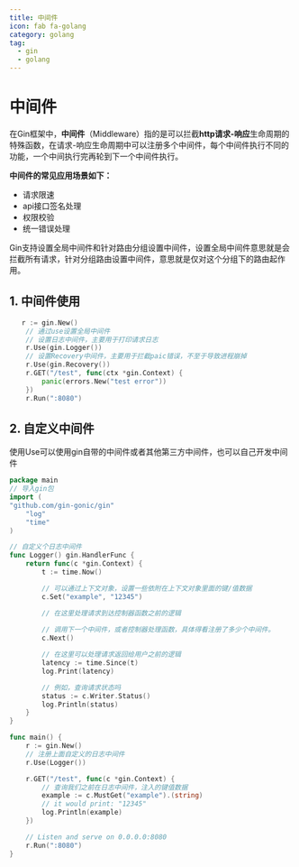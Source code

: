 ```yaml
---
title: 中间件
icon: fab fa-golang
category: golang
tag:
  - gin
  - golang
---
```

# 中间件

在Gin框架中，**中间件**（Middleware）指的是可以拦截**http请求-响应**生命周期的特殊函数，在请求-响应生命周期中可以注册多个中间件，每个中间件执行不同的功能，一个中间执行完再轮到下一个中间件执行。

**中间件的常见应用场景如下：**

- 请求限速
- api接口签名处理
- 权限校验
- 统一错误处理

Gin支持设置全局中间件和针对路由分组设置中间件，设置全局中间件意思就是会拦截所有请求，针对分组路由设置中间件，意思就是仅对这个分组下的路由起作用。

## 1. 中间件使用

~~~go
   r := gin.New()
	// 通过use设置全局中间件
	// 设置日志中间件，主要用于打印请求日志
	r.Use(gin.Logger())
	// 设置Recovery中间件，主要用于拦截paic错误，不至于导致进程崩掉
	r.Use(gin.Recovery())
	r.GET("/test", func(ctx *gin.Context) {
		panic(errors.New("test error"))
	})
	r.Run(":8080")
~~~

## 2. 自定义中间件

使用Use可以使用gin自带的中间件或者其他第三方中间件，也可以自己开发中间件

~~~go
package main
// 导入gin包
import (
"github.com/gin-gonic/gin"
	"log"
	"time"
)

// 自定义个日志中间件
func Logger() gin.HandlerFunc {
	return func(c *gin.Context) {
		t := time.Now()

		// 可以通过上下文对象，设置一些依附在上下文对象里面的键/值数据
		c.Set("example", "12345")

		// 在这里处理请求到达控制器函数之前的逻辑
     
		// 调用下一个中间件，或者控制器处理函数，具体得看注册了多少个中间件。
		c.Next()

		// 在这里可以处理请求返回给用户之前的逻辑
		latency := time.Since(t)
		log.Print(latency)

		// 例如，查询请求状态吗
		status := c.Writer.Status()
		log.Println(status)
	}
}

func main() {
	r := gin.New()
	// 注册上面自定义的日志中间件
	r.Use(Logger())

	r.GET("/test", func(c *gin.Context) {
		// 查询我们之前在日志中间件，注入的键值数据
		example := c.MustGet("example").(string)
		// it would print: "12345"
		log.Println(example)
	})

	// Listen and serve on 0.0.0.0:8080
	r.Run(":8080")
}
~~~

